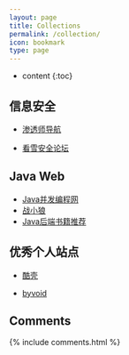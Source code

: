 ```yaml
---
layout: page
title: Collections
permalink: /collection/
icon: bookmark
type: page
---
```


* content
{:toc}

## 信息安全

* [渗透师导航](http://www.cnblogs.com/Hooooober/)

* [看雪安全论坛](https://bbs.pediy.com/)

## Java Web

* [Java并发编程网](http://ifeve.com/java-concurrency-thread-directory/)
* [战小狼](https://www.jianshu.com/u/90ab66c248e6)
* [Java后端书籍推荐](http://calvin1978.blogcn.com/articles/javabookshelf.html)

## 优秀个人站点

* [酷壳](https://coolshell.cn/)

* [byvoid](https://www.byvoid.com/)

## Comments

{% include comments.html %}
